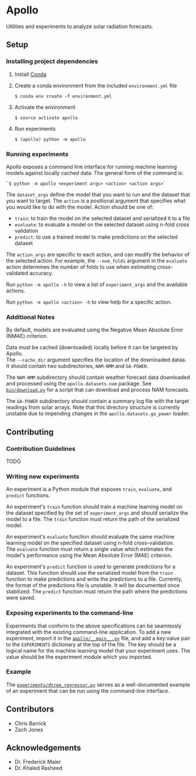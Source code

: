 # Apollo

Utilities and experiments to analyze solar radiation forecasts.

## Setup

### Installing project dependencies

1. Install [Conda](https://conda.io/docs/user-guide/install/index.html)

2. Create a conda environment from the included `environment.yml` file

    `$ conda env create -f environment.yml`

3. Activate the environment

    `$ source activate apollo`
    
4. Run experiments
    
    `$ (apollo) python -m apollo`
    
### Running experiments

Apollo exposes a command line interface for running machine learning models against locally cached data.
The general form of the command is:

    `$ python -m apollo <experiment args> <action> <action args>`

The `dataset_args` define the model that you want to run and the dataset that you want to target.
The `action` is a positional argument that specifies what you would like to do with the model.
Action should be one of:
 - `train`: to train the model on the selected dataset and serialized it to a file
 - `evaluate`: to evaluate a model on the selected dataset using n-fold cross validation
 - `predict`: to use a trained model to make predictions on the selected dataset
 
The `action_args` are specific to each action, and can modify the behavior of the selected action.
For example, the `--num_folds` argument in the `evaluate` action determines the number of folds to use
when estimating cross-validated accuracy.

Run `python -m apollo -h` to view a list of `experiment_args` and the available actions.

Run `python -m apollo <action> -h` to view help for a specific action.

### Additional Notes

By default, models are evaluated using the Negative Mean Absolute Error (NMAE) criterion.

Data must be cached (downloaded) locally before it can be targeted by Apollo.  
The `--cache_dir` argument specifies the location of the downloaded dataa.
It should contain two subdirectories, `NAM-NMM` and `GA-POWER`.

The `NAM-NMM` subdirectory should contain weather forecast data downloaded and processed using the 
`apollo.datasets.nam` package.  See [`bin/download.py`](bin/download.py) for a script that can 
download and process NAM forecasts.

The `GA-POWER` subdirectory should contain a summary log file with the target readings from solar arrays.
Note that this directory structure is currently unstable due to impending changes in the `apollo.datasets.ga_power`
loader.

## Contributing

### Contribution Guidelines

TODO

### Writing new experiments

An experiment is a Python module that exposes `train`, `evaluate`, and `predict` functions.

An experiment's `train` function should train a machine learning model on the dataset specified 
by the set of `experiment_args` and should serialize the model to a file.
The `train` function must return the path of the serialized model.

An experiment's `evaluate` function should evaluate the same machine learning model on the specified dataset
using n-fold cross-validation.  
The `evaluate` function must return a single value which estimates the model's performance using the Mean Absolute Error (MAE) criterion.

An experiment's `predict` function is used to generate predictions for a dataset.
This function should use the serialized model from the `train` function to make predictions and write the 
predictions to a file.
Currently, the format of the predictions file is unstable.  It will be documented once stabilized.
The `predict` function must return the path where the predictions were saved.

### Exposing experiments to the command-line

Experiments that conform to the above specifications can be seamlessly integrated with the existing command-line application.
To add a new experiment, import it in the [`apollo/__main__.py`](apollo/__main__.py) file, and add a key:value
pair to the `EXPERIMENTS` dictionary at the top of the file.
The key should be a logical name for the machine learning model that your experiment uses.
The value should be the experiment module which you imported.

### Example

The [`experiments/dtree_regressor.py`](experiments/dtree_regressor.py) serves as a well-documented example of 
an experiment that can be run using the command-line interface.


## Contributors
- Chris Barrick
- Zach Jones

## Acknowledgements
- Dr. Frederick Maier
- Dr. Khaled Rasheed
